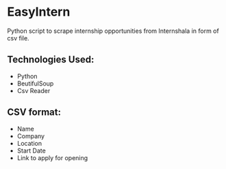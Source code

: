 # EasyIntern
Python script to scrape internship opportunities from Internshala in form of csv file.

## Technologies Used:
- Python
- BeutifulSoup
- Csv Reader

## CSV format:
- Name
- Company
- Location
- Start Date
- Link to apply for opening
